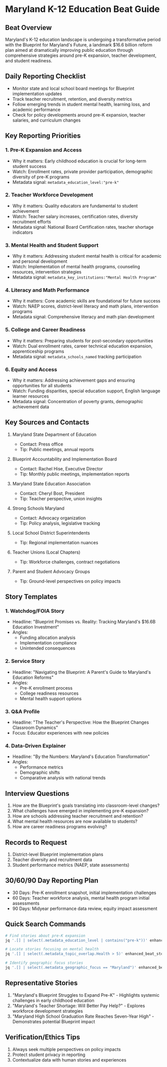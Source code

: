 # Maryland K-12 Education Beat Guide

## Beat Overview
Maryland's K-12 education landscape is undergoing a transformative period with the Blueprint for Maryland's Future, a landmark $16.6 billion reform plan aimed at dramatically improving public education through comprehensive strategies around pre-K expansion, teacher development, and student readiness.

## Daily Reporting Checklist
- Monitor state and local school board meetings for Blueprint implementation updates
- Track teacher recruitment, retention, and diversity metrics
- Follow emerging trends in student mental health, learning loss, and academic performance
- Check for policy developments around pre-K expansion, teacher salaries, and curriculum changes

## Key Reporting Priorities

### 1. Pre-K Expansion and Access
- Why it matters: Early childhood education is crucial for long-term student success
- Watch: Enrollment rates, private provider participation, demographic diversity of pre-K programs
- Metadata signal: `metadata_education_level:"pre-k"`

### 2. Teacher Workforce Development
- Why it matters: Quality educators are fundamental to student achievement
- Watch: Teacher salary increases, certification rates, diversity recruitment efforts
- Metadata signal: National Board Certification rates, teacher shortage indicators

### 3. Mental Health and Student Support
- Why it matters: Addressing student mental health is critical for academic and personal development
- Watch: Implementation of mental health programs, counseling resources, intervention strategies
- Metadata signal: `metadata_key_institutions:"Mental Health Program"`

### 4. Literacy and Math Performance
- Why it matters: Core academic skills are foundational for future success
- Watch: NAEP scores, district-level literacy and math plans, intervention programs
- Metadata signal: Comprehensive literacy and math plan development

### 5. College and Career Readiness
- Why it matters: Preparing students for post-secondary opportunities
- Watch: Dual enrollment rates, career technical education expansion, apprenticeship programs
- Metadata signal: `metadata_schools_named` tracking participation

### 6. Equity and Access
- Why it matters: Addressing achievement gaps and ensuring opportunities for all students
- Watch: Funding disparities, special education support, English language learner resources
- Metadata signal: Concentration of poverty grants, demographic achievement data

## Key Sources and Contacts

1. Maryland State Department of Education
   - Contact: Press office
   - Tip: Public meetings, annual reports

2. Blueprint Accountability and Implementation Board
   - Contact: Rachel Hise, Executive Director
   - Tip: Monthly public meetings, implementation reports

3. Maryland State Education Association
   - Contact: Cheryl Bost, President
   - Tip: Teacher perspective, union insights

4. Strong Schools Maryland
   - Contact: Advocacy organization
   - Tip: Policy analysis, legislative tracking

5. Local School District Superintendents
   - Tip: Regional implementation nuances

6. Teacher Unions (Local Chapters)
   - Tip: Workforce challenges, contract negotiations

7. Parent and Student Advocacy Groups
   - Tip: Ground-level perspectives on policy impacts

## Story Templates

### 1. Watchdog/FOIA Story
- Headline: "Blueprint Promises vs. Reality: Tracking Maryland's $16.6B Education Investment"
- Angles:
  - Funding allocation analysis
  - Implementation compliance
  - Unintended consequences

### 2. Service Story
- Headline: "Navigating the Blueprint: A Parent's Guide to Maryland's Education Reforms"
- Angles:
  - Pre-K enrollment process
  - College readiness resources
  - Mental health support options

### 3. Q&A Profile
- Headline: "The Teacher's Perspective: How the Blueprint Changes Classroom Dynamics"
- Focus: Educator experiences with new policies

### 4. Data-Driven Explainer
- Headline: "By the Numbers: Maryland's Education Transformation"
- Angles:
  - Performance metrics
  - Demographic shifts
  - Comparative analysis with national trends

## Interview Questions
1. How are the Blueprint's goals translating into classroom-level changes?
2. What challenges have emerged in implementing pre-K expansion?
3. How are schools addressing teacher recruitment and retention?
4. What mental health resources are now available to students?
5. How are career readiness programs evolving?

## Records to Request
1. District-level Blueprint implementation plans
2. Teacher diversity and recruitment data
3. Student performance metrics (NAEP, state assessments)

## 30/60/90 Day Reporting Plan
- 30 Days: Pre-K enrollment snapshot, initial implementation challenges
- 60 Days: Teacher workforce analysis, mental health program initial assessments
- 90 Days: Midyear performance data review, equity impact assessment

## Quick Search Commands
```bash
# Find stories about pre-K expansion
jq '.[] | select(.metadata_education_level | contains("pre-k"))' enhanced_beat_stories.json

# Locate stories focusing on mental health
jq '.[] | select(.metadata_topic_overlap.Health > 5)' enhanced_beat_stories.json

# Identify geographic focus stories
jq '.[] | select(.metadata_geographic_focus == "Maryland")' enhanced_beat_stories.json
```

## Representative Stories
1. "Maryland's Blueprint Struggles to Expand Pre-K" - Highlights systemic challenges in early childhood education
2. "Maryland's Teacher Shortage: Will Better Pay Help?" - Explores workforce development strategies
3. "Maryland High School Graduation Rate Reaches Seven-Year High" - Demonstrates potential Blueprint impact

## Verification/Ethics Tips
1. Always seek multiple perspectives on policy impacts
2. Protect student privacy in reporting
3. Contextualize data with human stories and experiences
